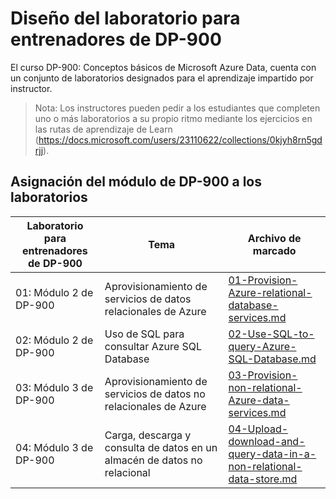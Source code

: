 # Diseño del laboratorio para entrenadores de DP-900

El curso DP-900: Conceptos básicos de Microsoft Azure Data, cuenta con un conjunto de laboratorios designados para el aprendizaje impartido por instructor. 

> Nota: Los instructores pueden pedir a los estudiantes que completen uno o más laboratorios a su propio ritmo mediante los ejercicios en las rutas de aprendizaje de Learn (https://docs.microsoft.com/users/23110622/collections/0kjyh8rn5gdrjj). 

## Asignación del módulo de DP-900 a los laboratorios

| Laboratorio para entrenadores de DP-900 | Tema | Archivo de marcado |
| --- | --- | --- |
| 01: Módulo 2 de DP-900 | Aprovisionamiento de servicios de datos relacionales de Azure | [01-Provision-Azure-relational-database-services.md](https://github.com/MicrosoftLearning/DP-900ES-Microsoft-Azure-Data-Fundamentals/blob/master/Instructions/01-Provision-Azure-relational-database-services.md) |
| 02: Módulo 2 de DP-900 | Uso de SQL para consultar Azure SQL Database | [02-Use-SQL-to-query-Azure-SQL-Database.md](https://github.com/MicrosoftLearning/DP-900ES-Microsoft-Azure-Data-Fundamentals/blob/master/Instructions/02-Use-SQL-to-query-Azure-SQL-Database.md) |
| 03: Módulo 3 de DP-900 | Aprovisionamiento de servicios de datos no relacionales de Azure  | [03-Provision-non-relational-Azure-data-services.md](https://github.com/MicrosoftLearning/DP-900ES-Microsoft-Azure-Data-Fundamentals/blob/master/Instructions/03-Provision-non-relational-Azure-data-services.md) |
| 04: Módulo 3 de DP-900 | Carga, descarga y consulta de datos en un almacén de datos no relacional | [04-Upload-download-and-query-data-in-a-non-relational-data-store.md](https://github.com/MicrosoftLearning/DP-900ES-Microsoft-Azure-Data-Fundamentals/blob/master/Instructions/04-Upload-download-and-query-data-in-a-non-relational-data-store.md) |

